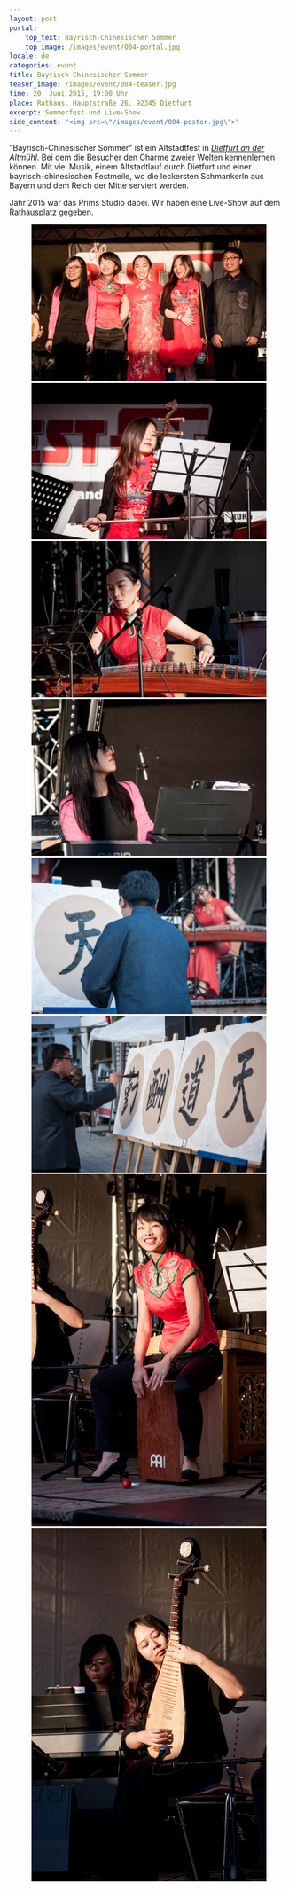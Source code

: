 ```yaml
---
layout: post
portal:
    top_text: Bayrisch-Chinesischer Sommer
    top_image: /images/event/004-portal.jpg
locale: de
categories: event
title: Bayrisch-Chinesischer Sommer
teaser_image: /images/event/004-teaser.jpg
time: 20. Juni 2015, 19:00 Uhr
place: Rathaus, Hauptstraße 26, 92345 Dietfurt
excerpt: Sommerfest und Live-Show.
side_content: "<img src=\"/images/event/004-poster.jpg\">"
---
```


"Bayrisch-Chinesischer Sommer" ist ein Altstadtfest in <a href="http://de.wikipedia.org/wiki/Dietfurt_an_der_Altm%C3%BChl" target="_blank"><em>Dietfurt an der Altmühl</em></a>. Bei dem die Besucher den Charme zweier Welten kennenlernen können. Mit viel Musik,
einem Altstadtlauf durch Dietfurt und einer bayrisch-chinesischen Festmeile, wo die leckersten Schmankerln aus Bayern und dem Reich der Mitte serviert werden.

Jahr 2015 war das Prims Studio dabei. Wir haben eine Live-Show auf dem Rathausplatz gegeben.

<figure class="col-two">
    <a class="ln-gallery" href="/images/event/004-live-photo-01.jpg"><img src="/images/event/004-live-photo-01.jpg"></a>
    <a class="ln-gallery" href="/images/event/004-live-photo-02.jpg"><img src="/images/event/004-live-photo-02.jpg"></a>
    <a class="ln-gallery" href="/images/event/004-live-photo-03.jpg"><img src="/images/event/004-live-photo-03.jpg"></a>
    <a class="ln-gallery" href="/images/event/004-live-photo-04.jpg"><img src="/images/event/004-live-photo-04.jpg"></a>
    <a class="ln-gallery" href="/images/event/004-live-photo-05.jpg"><img src="/images/event/004-live-photo-05.jpg"></a>
    <a class="ln-gallery" href="/images/event/004-live-photo-06.jpg"><img src="/images/event/004-live-photo-06.jpg"></a>
    <a class="ln-gallery" href="/images/event/004-live-photo-07.jpg"><img src="/images/event/004-live-photo-07.jpg"></a>
    <a class="ln-gallery" href="/images/event/004-live-photo-08.jpg"><img src="/images/event/004-live-photo-08.jpg"></a>
</figure>
